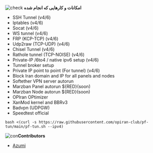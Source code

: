 ![check](https://github.com/Azumi67/PrivateIP-Tunnel/assets/119934376/13de8d36-dcfe-498b-9d99-440049c0cf14)
**امکانات و کارهایی که انجام شده**
 - SSH Tunnel (v4/6)
 - Iptables (v4/6)
 - Socat (v4/6)
 - WS tunnel (v4/6)
 - FRP (KCP-TCP) (v4/6)
 - Udp2raw (TCP-UDP) (v4/6)
 - Chisel Tunnel (v4/6)
 - Rathole tunnel (TCP-NOISE) (v4/6)
 - Private-IP /6to4 / native ipv6 setup (v4/6)
 - Tunnel broker setup
 - Private IP point to point (For tunnel) (v4/6)
 - Block Iran domain and IP for all panels and nodes
 - Softether VPN server autorun
 - Marzban Panel autorun ${RED}(soon)
 - Marzban Node autorun ${RED}(soon)
 - OPIran OPtimizer
 - XanMod kernel and BBRv3
 - Badvpn (UDPGW)
 - Speedtest official

```
bash <(curl -s https://raw.githubusercontent.com/opiran-club/pf-tun/main/pf-tun.sh --ipv4)
```

![con](https://github.com/Azumi67/WGDashboard_Persian/assets/119934376/edd17574-bdb9-4eed-9c1b-64eac3eab189)**Contributors**

- [Azumi](https://github.com/Azumi67)

